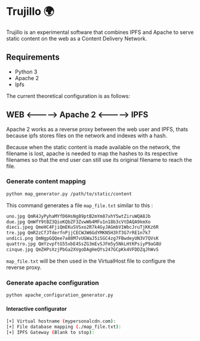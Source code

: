 # Trujillo 🌍

Trujillo is an experimental software that combines IPFS and Apache to serve static content on the web as a Content Delivery Network.

## Requirements
  * Python 3
  * Apache 2
  * Ipfs

The current theoretical configuration is as follows:

## WEB <-----> Apache 2 <-----> IPFS
Apache 2 works as a reverse proxy between the web user and IPFS, thats because ipfs stores files on the network and indexes with a hash.

Because when the static content is made available on the network, the filename is lost, apache is needed to map the hashes to its respective filenames so that the end user can still use its original filename to reach the file.

### Generate content mapping
```bash
python map_generator.py /path/to/static/content
```
This command generates a file `map_file.txt` similar to this :

```bash
uno.jpg QmR4JyPyhaMYfD6HsNg89ptB2mYm87xhY5wtZiruWQA8Jb
due.jpg QmWfY9tBZ3QioKQbZF3ZvwWb4MFu1n18b3cVtDAQA9kmXo
dieci.jpeg QmeHC4FjiQmEKuSVSxo2R7k4GyJAGmbV1WbcJruTjKKz6R
tre.jpg QmR2zCfJTderfnPjjCECWJW6GdYMKN5H3hT3G7rRE1n7k7
undici.png QmNgpGQQee7a88M7vUGWaJ5iSGC4zg7FBwdeyUN3V7QVsK
quattro.jpg QmYzvpftG55xbE4SsZG3mEvSJFm5y5NkLHtKPsiyP9aG8U
cinque.jpg QmZHPsXzjPbGa2XVgoDAgHeQYs247GCpKk4VFDDZqJhWvS
```

`map_file.txt` will be then used in the VirtualHost file to configure the reverse proxy.

### Generate apache configuration
```bash
python apache_configuration_generator.py
```

#### Interactive configurator
```bash
[+] Virtual hostname (mypersonalcdn.com):
[+] File database mapping (./map_file.txt):
[+] IPFS Gateway (Blank to stop):
```
